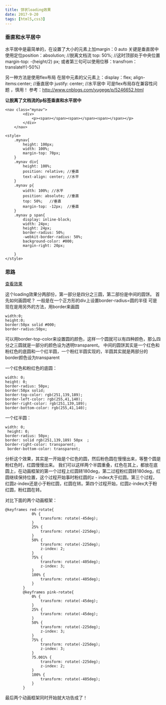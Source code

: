 ```yaml
---
title: 饼状loading效果
date: 2017-9-20
tags: [html5,css3]
---
```


###   垂直和水平居中 
	
水平居中是最简单的，在设置了大小的元素上加margin：0 auto
关键是垂直居中
使用定位position：absolution;  //脱离文档流
	    top: 50%;	//这时顶部处于中央位置
	   margin-top: -(height/2) px;
或者第三句可以使用位移：transfrom：translateY(-50%)

另一种方法是使用flex布局
在居中元素的父元素上：display：flex;
			       align-items:center; //垂直居中
			       justify: center;	//水平居中
可是flex布局存在兼容性问题  ，慎用！
参考：http://www.cnblogs.com/yugege/p/5246652.html

**让脱离了文档流的p标签垂直和水平居中**  
```
<nav class="mynav">
		<div>
			<p><span></span><span></span><span></span></p>
		</div>		
	</nav>
	
<style>
    .mynav{
    	height: 100px;
    	width: 100%;
    	margin-top: 70px;	
    }
    .mynav div{
    	height: 100%;
    	position: relative; //垂直
    	text-align: center; //水平
    }
    .mynav p{	
    	width: 100%; //水平
    	position: absolute; //垂直
    	top: 50%;   //垂直
    	margin-top: -12px;  //垂直
    }
    .mynav p span{
    	display: inline-block;
    	width: 24px;
    	height: 24px;
    	border-radius: 50%;
    	-webkit-border-radius: 50%;
    	background-color: #000;
    	margin-right: 20px;
    
    }
</style>
```

### 思路

[查看效果](https://ww2.sinaimg.cn/large/006tNbRwly1fcr4ycdb9cg30d80dm0tf.gif)

这个loading效果分两部份，第一部分是四分之三圆，第二部份是中间的圆饼。
首先如何画圆呢？
一般是在一个正方形的div上设置border-radius=圆的半径
可是现在是用另外的方法，用border来画圆
```
width:0;
height:0;
border:50px solid #000;
border-radius:50px;
```
可以用border-top-color来设置圆的颜色，这样一个圆就可以有四种颜色，那么四分之三圆就是一部分的颜色设为透明transparent。
中间的圆饼其实是一个红色和粉红色的底圆和一个红半圆，一个粉红半圆实现的，半圆其实就是两部分的border颜色设为transparent

一个红色和粉红色的底圆：
```
width: 0;
height: 0;
border-radius: 50px;
border:50px solid;
border-top-color: rgb(251,139,189);
border-left-color: rgb(255,41,140);
border-right-color: rgb(251,139,189);
border-bottom-color: rgb(255,41,140);
```

一个红半圆：
```
width: 0;
 height: 0;
border-radius: 50px;
border: solid rgb(251,139,189) 50px  ;
border-right-color: transparent;
 border-bottom-color: transparent;
```
分析这个效果，其实是一开始是个红色的圆，然后粉色圆在慢慢出来，等整个圆是粉红色时，红圆慢慢出来。
我们可以这样两个半圆重叠，红色在其上，都放在底圆上，在动画框架的第一个过程上红圆转180deg，第二过程粉红圆转180deg，红圆继续保持位置，这个过程开始事时粉红圆的z - index大于红圆。第三个过程，红圆z-index还是小于粉红圆，红圆在转。第四个过程开始，红圆z-index大于粉红圆，粉红圆在转。

对比下面的两个动画框架：
```
@keyframes red-rotate{
		    0% {
		    	transform: rotate(-45deg);
		    }
		    25% {
		    	transform: rotate(-225deg);
		    }
		    50% {
		    	transform: rotate(-225deg);
		    	z-index: 2;
		    }
		    75% {
		    	transform: rotate(-405deg);
		    	z-index: 3;
		    }
		    100% {
		    	transform: rotate(-405deg);
		    }		
		}
		@keyframes pink-rotate{
			0% {
		    	transform: rotate(-45deg);		    	
		    }
		    25% {
		    	transform: rotate(-45deg);
		    }
		    50% {
		    	transform: rotate(-225deg);
		    	z-index: 3;
		    }
		    75% {
		    	transform: rotate(-225deg);
		    	z-index: 3;
		    }
		    75.001% {
		    	transform: rotate(-225deg);
		    	z-index: 2;
		    }
		    100% {
		    	transform: rotate(-405deg);
		    } 
		}
```
最后两个动画框架同时开始就大功告成了！
